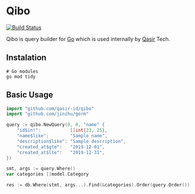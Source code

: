 # Qibo

[![Build Status](https://travis-ci.com/QasirID/qibo.svg?branch=master)](https://travis-ci.com/QasirID/qibo)

Qibo is query builder for [Go](https://golang.org/) which is used internally by [Qasir](https://www.qasir.id/) Tech.

## Instalation

```
# Go modules
go mod tidy
```

## Basic Usage

```go
import "github.com/qasir-id/qibo"
import "github.com/jinzhu/gorm"

query := qibo.NewQuery(0, 0, "name" {
	"id$in!":  	        []int{23, 25},
	"name$like":        "Sample name",
	"description$like": "Sample description",
	"created_at$gte":   "2019-12-01",
	"created_at$lte":   "2019-12-31",
})

smt, args := query.Where()
var categories []model.Category

res := db.Where(stmt, args...).Find(&categories).Order(query.Order())
```
